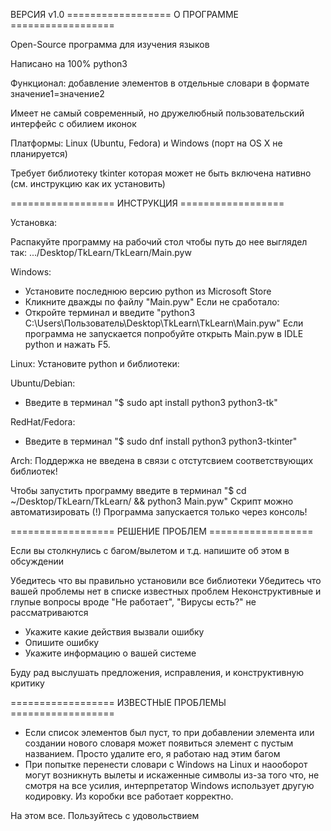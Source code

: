 ВЕРСИЯ v1.0
================== О ПРОГРАММЕ ==================

Open-Source программа для изучения языков

Написано на 100% python3

Функционал: добавление элементов в отдельные словари в формате значение1=значение2

Имеет не самый современный, но дружелюбный пользовательский интерфейс с обилием иконок

Платформы: Linux (Ubuntu, Fedora) и Windows
(порт на OS X не планируется)

Требует библиотеку tkinter которая может не быть включена нативно (см. инструкцию как их установить)

================== ИНСТРУКЦИЯ ==================

Установка:

Распакуйте программу на рабочий стол чтобы путь до нее выглядел так:
.../Desktop/TkLearn/TkLearn/Main.pyw

Windows:
* Установите последнюю версию python из Microsoft Store
* Кликните дважды по файлу "Main.pyw"
Если не сработало:
* Откройте терминал и введите "python3 C:\Users\Пользователь\Desktop\TkLearn\TkLearn\Main.pyw"
Если программа не запускается попробуйте открыть Main.pyw в IDLE python и нажать F5.

Linux:
Установите python и библиотеки:

Ubuntu/Debian:
* Введите в терминал "$ sudo apt install python3 python3-tk"

RedHat/Fedora:
* Введите в терминал "$ sudo dnf install python3 python3-tkinter"

Arch:
Поддержка не введена в связи с отстутсвием соответствующих библиотек! 

Чтобы запустить программу введите в терминал 
"$ cd ~/Desktop/TkLearn/TkLearn/ && python3 Main.pyw"
Скрипт можно автоматизировать
(!) Программа запускается только через консоль!

================== РЕШЕНИЕ ПРОБЛЕМ ==================

Если вы столкнулись с багом/вылетом и т.д. напишите об этом в обсуждении

Убедитесь что вы правильно установили все библиотеки
Убедитесь что вашей проблемы нет в списке известных проблем
Неконструктивные и глупые вопросы вроде "Не работает", "Вирусы есть?" не рассматриваются

* Укажите какие действия вызвали ошибку
* Опишите ошибку
* Укажите информацию о вашей системе

Буду рад выслушать предложения, исправления, и конструктивную критику 

================== ИЗВЕСТНЫЕ ПРОБЛЕМЫ ==================

* Если список элементов был пуст, то при добавлении элемента или создании нового словаря может появиться элемент с пустым названием. Просто удалите его, я работаю над этим багом
* При попытке перенести словари с Windows на Linux и наооборот могут возникнуть вылеты и искаженные символы из-за того что, не смотря на все усилия, интерпретатор Windows использует другую кодировку. Из коробки все работает корректно.

На этом все. Пользуйтесь с удовольствием
